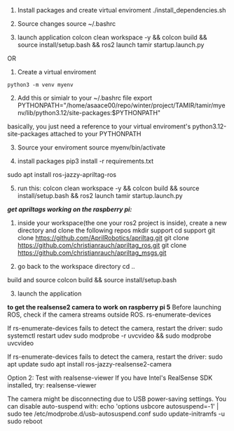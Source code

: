 1. Install packages and create virtual enviroment
./install_dependencies.sh 

2. Source changes
source ~/.bashrc

3. launch application
colcon clean workspace -y && colcon build && source install/setup.bash && ros2 launch tamir startup.launch.py


OR

1. Create a virtual enviroment
```
python3 -m venv myenv
```
2. Add this or simialr to your ~/.bashrc file
export PYTHONPATH="/home/asaace00/repo/winter/project/TAMIR/tamir/myenv/lib/python3.12/site-packages:$PYTHONPATH"

basically, you just need a reference to your virtual enviroment's python3.12-site-packages attached to your PYTHONPATH

3. Source your enviroment
source myenv/bin/activate

4. install packages
pip3 install -r requirements.txt

sudo apt install ros-jazzy-apriltag-ros

5. run this:
colcon clean workspace -y && colcon build && source install/setup.bash && ros2 launch tamir startup.launch.py


***get apriltags working on the raspberry pi:***
1) inside your workspace(the one your ros2 project is inside), create a new directory and clone the following repos
mkdir support
cd support
git clone https://github.com/AprilRobotics/apriltag.git
git clone https://github.com/christianrauch/apriltag_ros.git
git clone https://github.com/christianrauch/apriltag_msgs.git

2) go back to the workspace directory
cd ..

build and source
colcon build && source install/setup.bash

3) launch the application

**to get the realsense2 camera to work on raspberry pi 5**
Before launching ROS, check if the camera streams outside ROS.
rs-enumerate-devices

If rs-enumerate-devices fails to detect the camera, restart the driver:
sudo systemctl restart udev
sudo modprobe -r uvcvideo && sudo modprobe uvcvideo


If rs-enumerate-devices fails to detect the camera, restart the driver:
sudo apt update
sudo apt install ros-jazzy-realsense2-camera


Option 2: Test with realsense-viewer
If you have Intel's RealSense SDK installed, try:
realsense-viewer

The camera might be disconnecting due to USB power-saving settings. You can disable auto-suspend with:
echo 'options usbcore autosuspend=-1' | sudo tee /etc/modprobe.d/usb-autosuspend.conf
sudo update-initramfs -u
sudo reboot





